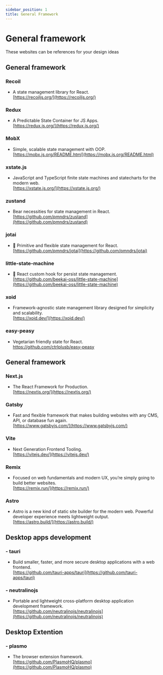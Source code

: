 ```yaml
---
sidebar_position: 1
title: General Framework
---
```


# General framework 

These websites can be references for your design ideas 

## General framework

### Recoil
- A state management library for React.  
[https://recoiljs.org/](https://recoiljs.org/)

### Redux
- A Predictable State Container for JS Apps.  
[https://redux.js.org/](https://redux.js.org/)

### MobX
- Simple, scalable state management with OOP.  
[https://mobx.js.org/README.html](https://mobx.js.org/README.html)

### xstate.js
- JavaScript and TypeScript finite state machines and statecharts for the modern web.  
[https://xstate.js.org/](https://xstate.js.org/)

### zustand
- Bear necessities for state management in React.    
[https://github.com/pmndrs/zustand](https://github.com/pmndrs/zustand)

### jotai  
- 👻 Primitive and flexible state management for React.      
[https://github.com/pmndrs/jotai](https://github.com/pmndrs/jotai)  

### little-state-machine  
- 📠 React custom hook for persist state management.      
[https://github.com/beekai-oss/little-state-machine](https://github.com/beekai-oss/little-state-machine)  

### xoid 
- Framework-agnostic state management library designed for simplicity and scalability.          
[https://xoid.dev/](https://xoid.dev/)    

### easy-peasy   
- Vegetarian friendly state for React.            
https://github.com/ctrlplusb/easy-peasy  

## General framework
### Next.js
- The React Framework for Production.  
[https://nextjs.org/](https://nextjs.org/)

### Gatsby
- Fast and flexible framework that makes building websites with any CMS, API, or database fun again.  
[https://www.gatsbyjs.com/](https://www.gatsbyjs.com/)

### Vite
- Next Generation Frontend Tooling.  
[https://vitejs.dev/](https://vitejs.dev/)

### Remix
- Focused on web fundamentals and modern UX, you’re simply going to build better websites.  
[https://remix.run/](https://remix.run/)

### Astro
- Astro is a new kind of static site builder for the modern web. Powerful developer experience meets lightweight output.  
[https://astro.build/](https://astro.build/)


## Desktop apps development
### - tauri
- Build smaller, faster, and more secure desktop applications with a web frontend.  
[https://github.com/tauri-apps/tauri](https://github.com/tauri-apps/tauri)

### - neutralinojs
- Portable and lightweight cross-platform desktop application development framework.  
[https://github.com/neutralinojs/neutralinojs](https://github.com/neutralinojs/neutralinojs)

## Desktop Extention
### - plasmo
- The browser extension framework.     
[https://github.com/PlasmoHQ/plasmo](https://github.com/PlasmoHQ/plasmo)
